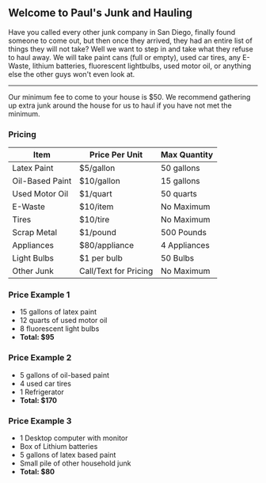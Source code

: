 ## Welcome to Paul's Junk and Hauling

Have you called every other junk company in San Diego, finally found someone to come out, but then once they arrived, they had an entire list of things they will not take? Well we want to step in and take what they refuse to haul away. We will take paint cans (full or empty), used car tires, any E-Waste, lithium batteries, fluorescent lightbulbs, used motor oil, or anything else the other guys won't even look at.

***

Our minimum fee to come to your house is $50. We recommend gathering up extra junk around the house for us to haul if you have not met the minimum.

### Pricing

Item | Price Per Unit | Max Quantity
-----|----------------|--------------
Latex Paint | $5/gallon | 50 gallons
Oil-Based Paint | $10/gallon | 15 gallons
Used Motor Oil | $1/quart | 50 quarts
E-Waste | $10/item | No Maximum
Tires | $10/tire | No Maximum
Scrap Metal | $1/pound | 500 Pounds
Appliances | $80/appliance | 4 Appliances
Light Bulbs | $1 per bulb | 50 Bulbs
Other Junk | Call/Text for Pricing | No Maximum

### Price Example 1

* 15 gallons of latex paint
* 12 quarts of used motor oil
* 8 fluorescent light bulbs
* **Total: $95**

### Price Example 2

* 5 gallons of oil-based paint
* 4 used car tires
* 1 Refrigerator
* **Total: $170**

### Price Example 3

* 1 Desktop computer with monitor
* Box of Lithium batteries
* 5 gallons of latex based paint
* Small pile of other household junk
* **Total: $80**
